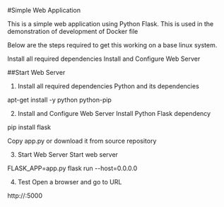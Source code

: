 #Simple Web Application

This is a simple web application using Python Flask. This is used in the demonstration of development of Docker file

Below are the steps required to get this working on a base linux system.

Install all required dependencies
Install and Configure Web Server

##Start Web Server
1. Install all required dependencies
Python and its dependencies

apt-get install -y python python-pip

2. Install and Configure Web Server
Install Python Flask dependency

pip install flask

Copy app.py or download it from source repository

3. Start Web Server
Start web server

FLASK_APP=app.py flask run --host=0.0.0.0

4. Test
Open a browser and go to URL

http://<IP>:5000
